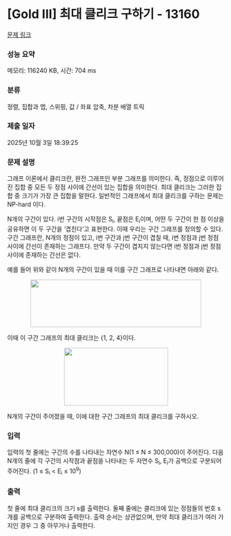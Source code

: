 # [Gold III] 최대 클리크 구하기 - 13160 

[문제 링크](https://www.acmicpc.net/problem/13160) 

### 성능 요약

메모리: 116240 KB, 시간: 704 ms

### 분류

정렬, 집합과 맵, 스위핑, 값 / 좌표 압축, 차분 배열 트릭

### 제출 일자

2025년 10월 3일 18:39:25

### 문제 설명

<p>그래프 이론에서 클리크란, 완전 그래프인 부분 그래프를 의미한다. 즉, 정점으로 이루어진 집합 중 모든 두 정점 사이에 간선이 있는 집합을 의미한다. 최대 클리크는 그러한 집합 중 크기가 가장 큰 집합을 말한다. 일반적인 그래프에서 최대 클리크를 구하는 문제는 NP-hard 이다.</p>

<p>N개의 구간이 있다. i번 구간의 시작점은 S<sub>i</sub>, 끝점은 E<sub>i</sub>이며, 어떤 두 구간이 한 점 이상을 공유하면 이 두 구간을 ‘겹친다’고 표현한다. 이때 우리는 구간 그래프를 정의할 수 있다. 구간 그래프란, N개의 정점이 있고, i번 구간과 j번 구간이 겹칠 때, i번 정점과 j번 정점 사이에 간선이 존재하는 그래프다. 만약 두 구간이 겹치지 않는다면 i번 정점과 j번 정점 사이에 존재하는 간선은 없다.</p>

<p>예를 들어 위와 같이 N개의 구간이 있을 때 이를 구간 그래프로 나타내면 아래와 같다.</p>

<p style="text-align:center"><img alt="" src="https://onlinejudgeimages.s3-ap-northeast-1.amazonaws.com/problem/13160/1.png" style="height:110px; width:396px"></p>

<p>이때 이 구간 그래프의 최대 클리크는 {1, 2, 4}이다.</p>

<p style="text-align:center"><img alt="" src="https://upload.acmicpc.net/d51c0ffb-3c0e-494a-a829-47ca38f452dc/-/preview/" style="width: 241px; height: 134px;"></p>

<p>N개의 구간이 주어졌을 때, 이에 대한 구간 그래프의 최대 클리크를 구하시오.</p>

### 입력 

 <p>입력의 첫 줄에는 구간의 수를 나타내는 자연수 N(1 ≤ N ≤ 300,000)이 주어진다. 다음 N개의 줄에 각 구간의 시작점과 끝점을 나타내는 두 자연수 S<sub>i</sub>, E<sub>i</sub>가 공백으로 구분되어 주어진다. (1 ≤ S<sub>i</sub> < E<sub>i</sub> ≤ 10<sup>9</sup>)</p>

### 출력 

 <p>첫 줄에 최대 클리크의 크기 s를 출력한다. 둘째 줄에는 클리크에 있는 정점들의 번호 s개를 공백으로 구분하여 출력한다. 출력 순서는 상관없으며, 만약 최대 클리크가 여러 가지인 경우 그 중 아무거나 출력한다.</p>

